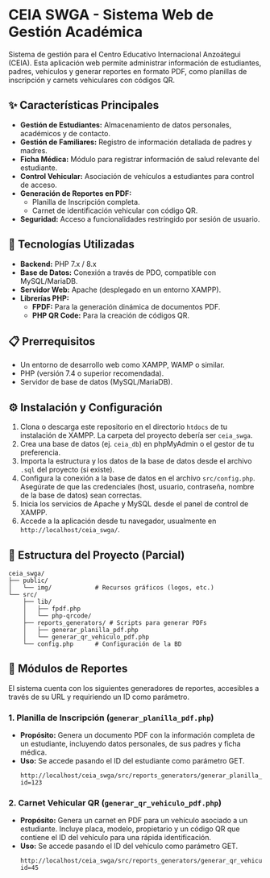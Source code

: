 # CEIA SWGA - Sistema Web de Gestión Académica

Sistema de gestión para el Centro Educativo Internacional Anzoátegui (CEIA). Esta aplicación web permite administrar información de estudiantes, padres, vehículos y generar reportes en formato PDF, como planillas de inscripción y carnets vehiculares con códigos QR.

## ✨ Características Principales

- **Gestión de Estudiantes:** Almacenamiento de datos personales, académicos y de contacto.
- **Gestión de Familiares:** Registro de información detallada de padres y madres.
- **Ficha Médica:** Módulo para registrar información de salud relevante del estudiante.
- **Control Vehicular:** Asociación de vehículos a estudiantes para control de acceso.
- **Generación de Reportes en PDF:**
  - Planilla de Inscripción completa.
  - Carnet de identificación vehicular con código QR.
- **Seguridad:** Acceso a funcionalidades restringido por sesión de usuario.

## 🚀 Tecnologías Utilizadas

- **Backend:** PHP 7.x / 8.x
- **Base de Datos:** Conexión a través de PDO, compatible con MySQL/MariaDB.
- **Servidor Web:** Apache (desplegado en un entorno XAMPP).
- **Librerías PHP:**
  - **FPDF:** Para la generación dinámica de documentos PDF.
  - **PHP QR Code:** Para la creación de códigos QR.

## 📋 Prerrequisitos

- Un entorno de desarrollo web como XAMPP, WAMP o similar.
- PHP (versión 7.4 o superior recomendada).
- Servidor de base de datos (MySQL/MariaDB).

## ⚙️ Instalación y Configuración

1.  Clona o descarga este repositorio en el directorio `htdocs` de tu instalación de XAMPP. La carpeta del proyecto debería ser `ceia_swga`.
2.  Crea una base de datos (ej. `ceia_db`) en phpMyAdmin o el gestor de tu preferencia.
3.  Importa la estructura y los datos de la base de datos desde el archivo `.sql` del proyecto (si existe).
4.  Configura la conexión a la base de datos en el archivo `src/config.php`. Asegúrate de que las credenciales (host, usuario, contraseña, nombre de la base de datos) sean correctas.
5.  Inicia los servicios de Apache y MySQL desde el panel de control de XAMPP.
6.  Accede a la aplicación desde tu navegador, usualmente en `http://localhost/ceia_swga/`.

## 📁 Estructura del Proyecto (Parcial)

```
ceia_swga/
├── public/
│   └── img/            # Recursos gráficos (logos, etc.)
└── src/
    ├── lib/
    │   ├── fpdf.php
    │   └── php-qrcode/
    ├── reports_generators/ # Scripts para generar PDFs
    │   ├── generar_planilla_pdf.php
    │   └── generar_qr_vehiculo_pdf.php
    └── config.php      # Configuración de la BD
```

## 📄 Módulos de Reportes

El sistema cuenta con los siguientes generadores de reportes, accesibles a través de su URL y requiriendo un ID como parámetro.

### 1. Planilla de Inscripción (`generar_planilla_pdf.php`)

- **Propósito:** Genera un documento PDF con la información completa de un estudiante, incluyendo datos personales, de sus padres y ficha médica.
- **Uso:** Se accede pasando el ID del estudiante como parámetro GET.
  ```
  http://localhost/ceia_swga/src/reports_generators/generar_planilla_pdf.php?id=123
  ```

### 2. Carnet Vehicular QR (`generar_qr_vehiculo_pdf.php`)

- **Propósito:** Genera un carnet en PDF para un vehículo asociado a un estudiante. Incluye placa, modelo, propietario y un código QR que contiene el ID del vehículo para una rápida identificación.
- **Uso:** Se accede pasando el ID del vehículo como parámetro GET.
  ```
  http://localhost/ceia_swga/src/reports_generators/generar_qr_vehiculo_pdf.php?id=45
  ```